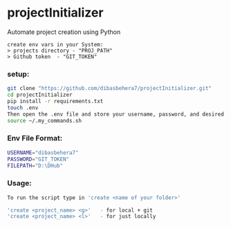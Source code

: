 # projectInitializer
Automate project creation using Python

```
create env vars in your System:
> projects directory - "PROJ_PATH"
> Github token  - "GIT_TOKEN"
```

### setup: 
```bash
git clone "https://github.com/dibasbehera7/projectInitializer.git"
cd projectInitializer
pip install -r requirements.txt
touch .env
Then open the .env file and store your username, password, and desired file destination. Use the provided format at the bottom of this README.
source ~/.my_commands.sh
```

### Env File Format:
```bash
USERNAME="dibasbehera7"
PASSWORD="GIT_TOKEN"
FILEPATH="D:\DHub"
```


### Usage:
```bash
To run the script type in 'create <name of your folder>'

'create <project_name> <g>'   - for local + git
'create <project_name> <l>'   - for just locally
```
